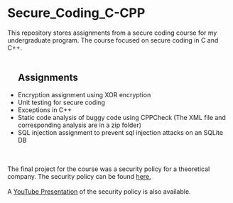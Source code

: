 # Secure_Coding_C-CPP
This repository stores assignments from a secure coding course for my undergraduate program. The course focused on secure coding in C and C++.
</br>
</br>
<ul>
  <h2>Assignments</h2>
  <li>Encryption assignment using XOR encryption</li>
  <li>Unit testing for secure coding</li>
  <li>Exceptions in C++</li>
  <li>Static code analysis of buggy code using CPPCheck (The XML file and corresponding analysis are in a zip folder) </li>
  <li>SQL injection assignment to prevent sql injection attacks on an SQLite DB </li>
</ul>
</br>
</br>
The final project for the course was a security policy for a theoretical company. The security policy can be found <a href="https://docs.google.com/document/d/1k9o2qjUcBDH1NAI6yzLR3i8z5294ZvHBHknuxbjAIFc/edit?usp=sharing">here.</a>
</br>
</br>
A <a href="https://www.youtube.com/watch?v=uXrag4p-264">YouTube Presentation</a> of the security policy is also available. 
